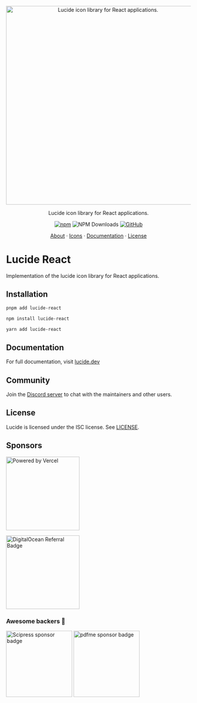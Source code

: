 <p align="center">
  <a href="https://github.com/lucide-icons/lucide">
    <img src="https://lucide.dev/package-logos/lucide-react.svg" alt="Lucide icon library for React applications." width="540">
  </a>
</p>

<p align="center">
Lucide icon library for React applications.
</p>

<div align="center">

  [![npm](https://img.shields.io/npm/v/lucide-react?color=blue)](https://www.npmjs.com/package/lucide-react)
  ![NPM Downloads](https://img.shields.io/npm/dw/lucide-react)
  [![GitHub](https://img.shields.io/github/license/lucide-icons/lucide)](https://lucide.dev/license)
</div>

<p align="center">
  <a href="https://lucide.dev/guide/">About</a>
  ·
  <a href="https://lucide.dev/icons/">Icons</a>
  ·
  <a href="https://lucide.dev/guide/packages/lucide-react">Documentation</a>
  ·
  <a href="https://lucide.dev/license">License</a>
</p>

# Lucide React

Implementation of the lucide icon library for React applications.

## Installation

```sh
pnpm add lucide-react
```

```sh
npm install lucide-react
```

```sh
yarn add lucide-react
```

## Documentation

For full documentation, visit [lucide.dev](https://lucide.dev/guide/packages/lucide-react)

## Community

Join the [Discord server](https://discord.gg/EH6nSts) to chat with the maintainers and other users.

## License

Lucide is licensed under the ISC license. See [LICENSE](https://lucide.dev/license).

## Sponsors

<a href="https://vercel.com?utm_source=lucide&utm_campaign=oss">
  <img src="https://lucide.dev/vercel.svg" alt="Powered by Vercel" width="200" />
</a>

<a href="https://www.digitalocean.com/?refcode=b0877a2caebd&utm_campaign=Referral_Invite&utm_medium=Referral_Program&utm_source=badge"><img src="https://lucide.dev/digitalocean.svg" width="200" alt="DigitalOcean Referral Badge" /></a>

### Awesome backers 🍺

<a href="https://www.scipress.io?utm_source=lucide"><img src="https://lucide.dev/sponsors/scipress.svg" width="180" alt="Scipress sponsor badge" /></a>
<a href="https://github.com/pdfme/pdfme"><img src="https://lucide.dev/sponsors/pdfme.svg" width="180" alt="pdfme sponsor badge" /></a>
